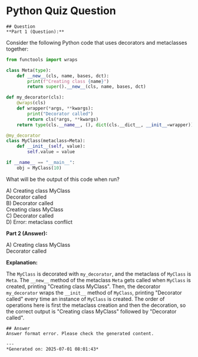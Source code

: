 # Python Quiz Question
    
    ## Question
    **Part 1 (Question):**

Consider the following Python code that uses decorators and metaclasses together:

```python
from functools import wraps

class Meta(type):
    def __new__(cls, name, bases, dct):
        print(f"Creating class {name}")
        return super().__new__(cls, name, bases, dct)

def my_decorator(cls):
    @wraps(cls)
    def wrapper(*args, **kwargs):
        print("Decorator called")
        return cls(*args, **kwargs)
    return type(cls.__name__, (), dict(cls.__dict__, __init__=wrapper))

@my_decorator
class MyClass(metaclass=Meta):
    def __init__(self, value):
        self.value = value

if __name__ == "__main__":
    obj = MyClass(10)
```

What will be the output of this code when run?

A) Creating class MyClass  
Decorator called  
B) Decorator called  
Creating class MyClass  
C) Decorator called  
D) Error: metaclass conflict

**Part 2 (Answer):**

A) Creating class MyClass  
Decorator called  

**Explanation:** 

The `MyClass` is decorated with `my_decorator`, and the metaclass of `MyClass` is `Meta`. The `__new__` method of the metaclass `Meta` gets called when `MyClass` is created, printing "Creating class MyClass". Then, the decorator `my_decorator` wraps the `__init__` method of `MyClass`, printing "Decorator called" every time an instance of `MyClass` is created. The order of operations here is first the metaclass creation and then the decoration, so the correct output is "Creating class MyClass" followed by "Decorator called".
    
    ## Answer
    Answer format error. Please check the generated content.
    
    ---
    *Generated on: 2025-07-01 08:01:43*
    